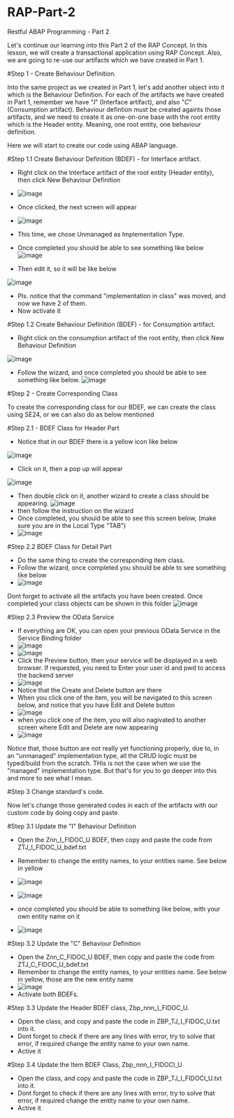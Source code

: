 # RAP-Part-2
Restful ABAP Programming - Part 2

Let's continue our learning into this Part 2 of the RAP Concept.
In this lesson, we will create a transactional application using RAP Concept.
Also, we are going to re-use our artifacts which we have created in Part 1.

#Step 1 - Create Behaviour Definition.

Into the same project as we created in Part 1, let's add another object into it which is the Behaviour Definition.
For each of the artifacts we have created in Part 1, remember we have "_I_" (Interface artifact), and also "_C_" (Consumption artifact).
Behaviour defintion must be created againts those artifacts, and we need to create it as one-on-one base with the root entity which is the Header entity.
Meaning, one root entity, one behaviour definition. 

Here we will start to create our code using ABAP language.

#Step 1.1 Create Behaviour Definition (BDEF) -  for Interface artifact.
  - Right click on the Interface artifact of the root entity (Header entity), then click New Behaviour Definition
  - ![image](https://user-images.githubusercontent.com/39553318/190392747-919fb6ed-4963-434b-a461-fdc7d95c23c1.png)
  - Once clicked, the next screen will appear
  - ![image](https://user-images.githubusercontent.com/39553318/190392966-f18c9cfe-d395-4c4c-becd-aeb48c4918eb.png)
  - This time, we chose Unmanaged as Implementation Type.
  - Once completed you should be able to see something like below
  ![image](https://user-images.githubusercontent.com/39553318/191250955-66e9f53f-0745-4d4a-b7b1-c975f23936e7.png)

  - Then edit it, so it will be like below
  
  ![image](https://user-images.githubusercontent.com/39553318/191250683-2f112eec-05da-4b4a-8549-1f9a9e040a96.png)
  
  - Pls. notice that the command "implementation in class" was moved, and now we have 2 of them.
  - Now activate it

#Step 1.2 Create Behaviour Definition (BDEF) -  for Consumption artifact.

  - Right click on the consumption artifact of the root entity, then click New Behaviour Definition
  
  ![image](https://user-images.githubusercontent.com/39553318/190974326-41656dd3-d11d-4764-a888-383972dbe840.png)
  - Follow the wizard, and once completed you should be able to see something like below.
  ![image](https://user-images.githubusercontent.com/39553318/191252010-19903bc3-cc39-46de-b1e3-e4ce973d9a95.png)


#Step 2 - Create Corresponding Class

To create the corresponding class for our BDEF, we can create the class using SE24, or we can also do as below mentioned

#Step 2.1 - BDEF Class for Header Part
  - Notice that in our BDEF there is a yellow icon like below

![image](https://user-images.githubusercontent.com/39553318/190970734-0b9a1801-0418-40b2-8732-f1dac3ff594f.png)
  - Click on it, then a pop up will appear

![image](https://user-images.githubusercontent.com/39553318/190971309-c420217d-6a3d-4585-a3b8-512fdb24479f.png)
  - Then double click on it, another wizard to create a class should be appearing.
  ![image](https://user-images.githubusercontent.com/39553318/190971511-07a6e68c-1838-43b8-bd4e-bd0be4ca0be7.png)
  - then follow the instruction on the wizard
  - Once completed, you should be able to see this screen below, (make sure you are in the Local Type "TAB")
  - ![image](https://user-images.githubusercontent.com/39553318/191252924-1b37aaab-a163-4e01-aa4a-54af1248b7e3.png)

#Step 2.2 BDEF Class for Detail Part
  - Do the same thing to create the corresponding item class.
  - Follow the wizard, once completed you should be able to see something like below
  - ![image](https://user-images.githubusercontent.com/39553318/191253476-1dfcb4fb-7128-43bb-955f-1c33264199b0.png)

Dont forget to activate all the artifacts you have been created. Once completed your class objects can be shown in this folder
![image](https://user-images.githubusercontent.com/39553318/191138431-6bc19c6e-162c-4e55-897d-7bd2a8fe3c57.png)

#Step 2.3 Preview the OData Service
  - If everything are OK, you can open your previous OData Service in the Service Binding folder
  - ![image](https://user-images.githubusercontent.com/39553318/191143066-be86247d-07c1-45f9-bb75-8005a475626b.png)
  - ![image](https://user-images.githubusercontent.com/39553318/191143131-6a16bc13-1b88-4969-bd24-35397d8a90c5.png)
  - Click the Preview button, then your service will be displayed in a web browser. If requested, you need to Enter your user id and pwd to access the backend server
  - ![image](https://user-images.githubusercontent.com/39553318/191253928-f6d9e51e-a7df-45e9-971d-a03731633c56.png)
  - Notice that the Create and Delete button are there
  - When you click one of the item, you will be navigated to this screen below, and notice that you have Edit and Delete button
  - ![image](https://user-images.githubusercontent.com/39553318/191254241-ca3f4c59-f65c-4401-80c0-6b2e6e2b20d0.png)
  - when you click one of the item, you will also nagivated to another screen where Edit and Delete are now appearing
  - ![image](https://user-images.githubusercontent.com/39553318/191254461-bd6be9a1-5b1a-4c1c-aa8d-3bde17a4b68a.png)

 Notice that, those button are not really yet functioning properly, due to, in an "unmanaged" implementation type, all the CRUD logic must be typed/build from the scratch. THis is not the case when we use the "managed" implementation type. But that's for you to go deeper into this and more to see what I mean.

#Step 3 Change standard's code.

Now let's change those generated codes in each of the artifacts with our custom code by doing copy and paste.

#Step 3.1 Update the "I" Behaviour Definition
- Open the Znn_I_FIDOC_U BDEF, then copy and paste the code from ZTJ_I_FIDOC_U_bdef.txt
- Remember to change the entity names, to your entities name. See below in yellow
- ![image](https://user-images.githubusercontent.com/39553318/191257546-4d9b335c-068c-406a-9245-6d03c6df8653.png)

- ![image](https://user-images.githubusercontent.com/39553318/191258311-86454e65-e10d-49f8-9eb1-c068c16924f9.png)

- once completed you should be able to something like below, with your own entity name on it
- ![image](https://user-images.githubusercontent.com/39553318/191258008-080f68ba-6a4b-4969-b57a-aa099857ce76.png)

#Step 3.2 Update the "C" Behaviour Definition
- Open the Znn_C_FIDOC_U BDEF, then copy and paste the code from ZTJ_C_FIDOC_U_bdef.txt
- Remember to change the entity names, to your entities name. See below in yellow, those are the new entity name
- ![image](https://user-images.githubusercontent.com/39553318/191259509-9a18e4c4-a16f-45f2-b55b-6057b556e82e.png)
- Activate both BDEFs.

#Step 3.3 Update the Header BDEF class, Zbp_nnn_I_FIDOC_U.
- Open the class, and copy and paste the code in ZBP_TJ_I_FIDOC_U.txt into it.
- Dont forget to check if there are any lines with error, try to solve that error, if required change the entity name to your own name.
- Active it

#Step 3.4 Update the Item BDEF Class, Zbp_nnn_I_FIDOCI_U
- Open the class, and copy and paste the code in ZBP_TJ_I_FIDOCI_U.txt into it.
- Dont forget to check if there are any lines with error, try to solve that error, if required change the entity name to your own name.
- Active it
